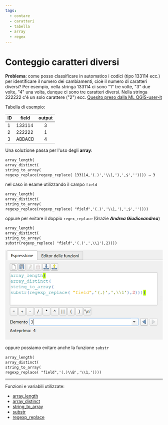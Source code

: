 ```yaml
---
tags:
  - contare
  - caratteri
  - tabella
  - array
  - regex
---
```


# Conteggio caratteri diversi

**Problema**: come posso classificare in automatico i codici (tipo 133114 ecc.) per identificare il numero dei cambiamenti, cioè il numero di caratteri diversi? Per esempio, nella stringa 133114 ci sono "1" tre volte, "3" due volte, "4" una volta, dunque ci sono tre caratteri diversi. Nella stringa 222222 c'è un solo carattere ("2") ecc. [Quesito preso dalla ML QGIS-user-it](http://osgeo-org.1560.x6.nabble.com/calcolatore-di-campi-conteggio-simboli-numeri-lettere-diversi-td5444878.html)


Tabella di esempio:

ID|field|output
--|-----|:----:
1|133114 |3
2|222222 |1
3|ABBACD |4

Una soluzione passa per l'uso degli **array**:

```
array_length(
array_distinct(  
string_to_array(
regexp_replace(regexp_replace( 133114,'(.)','\\1,'),',$','')))) → 3
```

nel caso in esame utilizzando il campo `field`

```
array_length(
array_distinct(  
string_to_array(
regexp_replace(regexp_replace( "field",'(.)','\\1,'),',$',''))))
```

oppure per evitare il doppio `regex_replace` (Grazie **_Andrea Giudiceandrea_**)

```
array_length(
array_distinct(  
string_to_array(
substr(regexp_replace( "field",'(.)',',\\1'),2))))
```

[![screen](../img/esempi/conteggio_caratteri_diversi/img_01.png)](../img/esempi/conteggio_caratteri_diversi/img_01.png)

oppure possiamo evitare anche la funzione `substr`

```
array_length(
array_distinct(  
string_to_array(
regexp_replace( "field",'(.)\\B','\\1,'))))
```

---

Funzioni e variabili utilizzate:

* [array_length](../gr_funzioni/array/array_unico.md#array_length)
* [array_distinct](../gr_funzioni/array/array_unico.md#array_distinct)
* [string_to_array](../gr_funzioni/array/stringhe_di_testo_unico.md#string_to_array)
* [substr](../gr_funzioni/stringhe_di_testo/stringhe_di_testo_unico.md#substr)
* [regexp_replace](../gr_funzioni/stringhe_di_testo/stringhe_di_testo_unico.md#regexp_replace)

